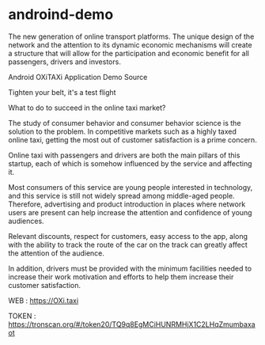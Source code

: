 # androind-demo

The new generation of online transport platforms. 
The unique design of the network and the attention to its dynamic economic mechanisms will create a structure that will allow 
for the participation and economic benefit for all passengers, drivers and investors.

Android OXiTAXi Application Demo Source

Tighten your belt, it's a test flight

What to do to succeed in the online taxi market?

The study of consumer behavior and consumer behavior science is the solution to the problem. 
In competitive markets such as a highly taxed online taxi, getting the most out of customer satisfaction is a prime concern.

Online taxi with passengers and drivers are both the main pillars of this startup, 
each of which is somehow influenced by the service and affecting it.

Most consumers of this service are young people interested in technology, 
and this service is still not widely spread among middle-aged people. 
Therefore, advertising and product introduction in places where network users are present 
can help increase the attention and confidence of young audiences.

Relevant discounts, respect for customers, easy access to the app, 
along with the ability to track the route of the car on the track can greatly affect the attention of the audience.

In addition, drivers must be provided with the minimum facilities needed to increase their work motivation 
and efforts to help them increase their customer satisfaction.



WEB : https://OXi.taxi


TOKEN : https://tronscan.org/#/token20/TQ9q8EgMCiHUNRMHjX1C2LHqZmumbaxaot
